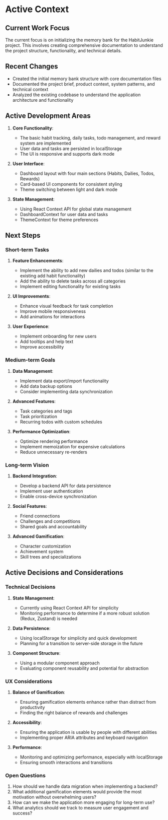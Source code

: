 # Active Context

## Current Work Focus
The current focus is on initializing the memory bank for the HabitJunkie project. This involves creating comprehensive documentation to understand the project structure, functionality, and technical details.

## Recent Changes
- Created the initial memory bank structure with core documentation files
- Documented the project brief, product context, system patterns, and technical context
- Analyzed the existing codebase to understand the application architecture and functionality

## Active Development Areas
1. **Core Functionality**:
   - The basic habit tracking, daily tasks, todo management, and reward system are implemented
   - User data and tasks are persisted in localStorage
   - The UI is responsive and supports dark mode

2. **User Interface**:
   - Dashboard layout with four main sections (Habits, Dailies, Todos, Rewards)
   - Card-based UI components for consistent styling
   - Theme switching between light and dark mode

3. **State Management**:
   - Using React Context API for global state management
   - DashboardContext for user data and tasks
   - ThemeContext for theme preferences

## Next Steps

### Short-term Tasks
1. **Feature Enhancements**:
   - Implement the ability to add new dailies and todos (similar to the existing add habit functionality)
   - Add the ability to delete tasks across all categories
   - Implement editing functionality for existing tasks

2. **UI Improvements**:
   - Enhance visual feedback for task completion
   - Improve mobile responsiveness
   - Add animations for interactions

3. **User Experience**:
   - Implement onboarding for new users
   - Add tooltips and help text
   - Improve accessibility

### Medium-term Goals
1. **Data Management**:
   - Implement data export/import functionality
   - Add data backup options
   - Consider implementing data synchronization

2. **Advanced Features**:
   - Task categories and tags
   - Task prioritization
   - Recurring todos with custom schedules

3. **Performance Optimization**:
   - Optimize rendering performance
   - Implement memoization for expensive calculations
   - Reduce unnecessary re-renders

### Long-term Vision
1. **Backend Integration**:
   - Develop a backend API for data persistence
   - Implement user authentication
   - Enable cross-device synchronization

2. **Social Features**:
   - Friend connections
   - Challenges and competitions
   - Shared goals and accountability

3. **Advanced Gamification**:
   - Character customization
   - Achievement system
   - Skill trees and specializations

## Active Decisions and Considerations

### Technical Decisions
1. **State Management**:
   - Currently using React Context API for simplicity
   - Monitoring performance to determine if a more robust solution (Redux, Zustand) is needed

2. **Data Persistence**:
   - Using localStorage for simplicity and quick development
   - Planning for a transition to server-side storage in the future

3. **Component Structure**:
   - Using a modular component approach
   - Evaluating component reusability and potential for abstraction

### UX Considerations
1. **Balance of Gamification**:
   - Ensuring gamification elements enhance rather than distract from productivity
   - Finding the right balance of rewards and challenges

2. **Accessibility**:
   - Ensuring the application is usable by people with different abilities
   - Implementing proper ARIA attributes and keyboard navigation

3. **Performance**:
   - Monitoring and optimizing performance, especially with localStorage
   - Ensuring smooth interactions and transitions

### Open Questions
1. How should we handle data migration when implementing a backend?
2. What additional gamification elements would provide the most motivation without overwhelming users?
3. How can we make the application more engaging for long-term use?
4. What analytics should we track to measure user engagement and success?
